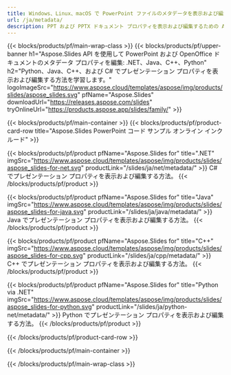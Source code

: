 ```yaml
---
title: Windows、Linux、macOS で PowerPoint ファイルのメタデータを表示および編集
url: /ja/metadata/
description: PPT および PPTX ドキュメント プロパティを表示および編集するための API
---
```


{{< blocks/products/pf/main-wrap-class >}}
{{< blocks/products/pf/upper-banner h1="Aspose.Slides API を使用して PowerPoint および OpenOffice ドキュメントのメタデータ プロパティを編集: .NET、Java、C++、Python" h2="Python、Java、C++、および C# でプレゼンテーション プロパティを表示および編集する方法を学習します。" logoImageSrc="https://www.aspose.cloud/templates/aspose/img/products/slides/aspose_slides.svg" pfName="Aspose.Slides" downloadUrl="https://releases.aspose.com/slides" tryOnlineUrl="https://products.aspose.app/slides/family/" >}}

{{< blocks/products/pf/main-container >}}
{{< blocks/products/pf/product-card-row title="Aspose.Slides PowerPoint コード サンプル オンライン インクルード" >}}

{{< blocks/products/pf/product pfName="Aspose.Slides for" title=".NET" imgSrc="https://www.aspose.cloud/templates/aspose/img/products/slides/aspose_slides-for-net.svg" productLink="/slides/ja/net/metadata/" >}}
C# でプレゼンテーション プロパティを表示および編集する方法。
{{< /blocks/products/pf/product >}}

{{< blocks/products/pf/product pfName="Aspose.Slides for" title="Java" imgSrc="https://www.aspose.cloud/templates/aspose/img/products/slides/aspose_slides-for-java.svg" productLink="/slides/ja/java/metadata/" >}}
Java でプレゼンテーション プロパティを表示および編集する方法。
{{< /blocks/products/pf/product >}}

{{< blocks/products/pf/product pfName="Aspose.Slides for" title="C++" imgSrc="https://www.aspose.cloud/templates/aspose/img/products/slides/aspose_slides-for-cpp.svg" productLink="/slides/ja/cpp/metadata/" >}}
C++ でプレゼンテーション プロパティを表示および編集する方法。
{{< /blocks/products/pf/product >}}

{{< blocks/products/pf/product pfName="Aspose.Slides for" title="Python via .NET" imgSrc="https://www.aspose.cloud/templates/aspose/img/products/slides/aspose_slides-for-python.svg" productLink="/slides/ja/python-net/metadata/" >}}
Python でプレゼンテーション プロパティを表示および編集する方法。
{{< /blocks/products/pf/product >}}

{{< /blocks/products/pf/product-card-row >}}

{{< /blocks/products/pf/main-container >}}

{{< /blocks/products/pf/main-wrap-class >}}

